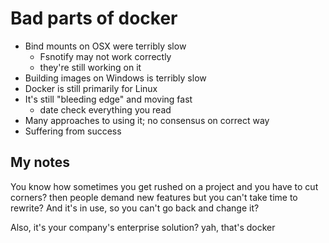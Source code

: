 # Bad parts of docker

- Bind mounts on OSX were terribly slow
   - Fsnotify may not work correctly
   - they're still working on it
- Building images on Windows is terribly slow
- Docker is still primarily for Linux
- It's still "bleeding edge" and moving fast
   - date check everything you read
- Many approaches to using it; no consensus on correct way
- Suffering from success


## My notes
You know how sometimes you get rushed on a project and you have to cut corners? then people demand new features but you can't take time to rewrite?
And it's in use, so you can't go back and change it?

Also, it's your company's enterprise solution?  yah, that's docker
